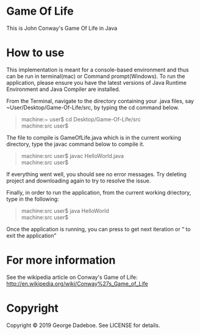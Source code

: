 # Game Of Life
This is John Conway's Game Of Life in Java

# How to use
This implementation is meant for a console-based environment and thus can be run in terminal(mac) or Command prompt(Windows).
To run the application, please ensure you have the latest versions of Java Runtime Environment and Java Compiler are installed.

From the Terminal, navigate to the directory containing your .java files, say ~User/Desktop/Game-Of-Life/src, by typing the cd command below.
>machine:~ user$ cd Desktop/Game-Of-Life/src<br>
>machine:src user$

The file to compile is GameOfLife.java which is in the current working directory, type the javac command below to compile it.
>machine:src user$ javac HelloWorld.java<br>
>machine:src user$

If everything went well, you should see no error messages. Try deleting project and downloading again to try to resolve the issue.

Finally, in order to run the application, from the current working driectory, type in the following:
>machine:src user$ java HelloWorld<br>
>machine:src user$

Once the application is running, you can press <ENTER> to get next iteration or <Q> to exit the application

# For more information
See the wikipedia article on Conway's Game of Life:
http://en.wikipedia.org/wiki/Conway%27s_Game_of_Life

# Copyright

Copyright &copy; 2019 George Dadeboe. See LICENSE for details.

